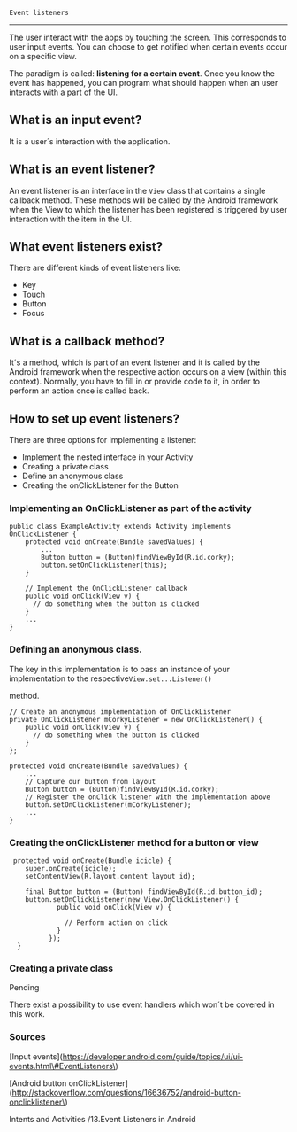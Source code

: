 ```
Event listeners
```

---

The user interact with the apps by touching the screen. This corresponds to user input events. You can choose to get notified when certain events occur on a specific view.

The paradigm is called: **listening for a certain event**. Once you know the event has happened, you can program what should happen when an user interacts with a part of the UI.

## What is an input event?

It is a user´s interaction with the application.

## What is an event listener?

An event listener is an interface in the `View` class that contains a single callback method. These methods will be called by the Android framework when the View to which the listener has been registered is triggered by user interaction with the item in the UI.

## What event listeners exist?

There are different kinds of event listeners like:

* Key
* Touch
* Button
* Focus

## What is a callback method?

It´s a method, which is part of an event listener and it is called by the Android framework when the respective action occurs on a view \(within this context\). Normally, you have to fill in or provide code to it, in order to perform an action once is called back.

## How to set up event listeners?

There are three options for implementing a listener:

* Implement the nested interface in your Activity
* Creating a private class
* Define an anonymous class
* Creating the onClickListener for the Button

### Implementing an OnClickListener as part of the activity

```
public class ExampleActivity extends Activity implements OnClickListener {
    protected void onCreate(Bundle savedValues) {
        ...
        Button button = (Button)findViewById(R.id.corky);
        button.setOnClickListener(this);
    }

    // Implement the OnClickListener callback
    public void onClick(View v) {
      // do something when the button is clicked
    }
    ...
}
```

### Defining an anonymous class.

The key in this implementation is to pass  an instance of your implementation to the respective`View.set...Listener()`

method.

```
// Create an anonymous implementation of OnClickListener
private OnClickListener mCorkyListener = new OnClickListener() {
    public void onClick(View v) {
      // do something when the button is clicked
    }
};

protected void onCreate(Bundle savedValues) {
    ...
    // Capture our button from layout
    Button button = (Button)findViewById(R.id.corky);
    // Register the onClick listener with the implementation above
    button.setOnClickListener(mCorkyListener);
    ...
}
```

### Creating the onClickListener method for a button or view

```
 protected void onCreate(Bundle icicle) {
    super.onCreate(icicle);
    setContentView(R.layout.content_layout_id);

    final Button button = (Button) findViewById(R.id.button_id);
    button.setOnClickListener(new View.OnClickListener() {
            public void onClick(View v) {
              
              // Perform action on click   
            }
          });
  }
```

### Creating a private class

Pending

There exist a possibility to use event handlers which won´t be covered in this work.

### Sources

\[Input events\]\(https://developer.android.com/guide/topics/ui/ui-events.html\#EventListeners\)

\[Android button onClickListener\]\(http://stackoverflow.com/questions/16636752/android-button-onclicklistener\)

Intents and Activities /13.Event Listeners in Android



